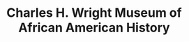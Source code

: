---
layout: repo
title: "Charles H. Wright Museum of African American History"
id: 3908
permalink: repos/3908/
---
